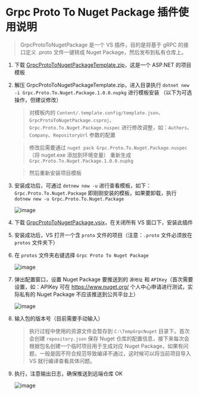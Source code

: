 # Grpc Proto To Nuget Package 插件使用说明

> GrpcProtoToNugetPackage 是一个 VS 插件，目的是将基于 gRPC 的接口定义 .proto 文件一键转成 Nuget Package，然后发布到私有仓库上。 

1. 下载 [GrpcProtoToNugetPackageTemplate.zip](https://github.com/mingdaocom/GrpcProtoToNugetPackage/releases/download/0.0.1/GrpcProtoToNugetPackageTemplate.zip)，这是一个 ASP.NET 的项目模板

1. 解压 GrpcProtoToNugetPackageTemplate.zip，进入目录执行 `dotnet new -i Grpc.Proto.To.Nuget.Package.1.0.0.nupkg` 进行模板安装 （以下为可选操作，但建议修改）
   
   > 对模板内的 `Content/.template.config/template.json`、`GrpcProtoToNugetPackage.csproj`、`Grpc.Proto.To.Nuget.Package.nuspec` 进行修改调整，如：`Authors`、`Company`、`RepositoryUrl` 参数的配置
   
   > 修改后需要通过 `nuget pack Grpc.Proto.To.Nuget.Package.nuspec`（将 nuget.exe 添加到环境变量） 重新生成 `Grpc.Proto.To.Nuget.Package.1.0.0.nupkg`
   
   > 然后重新安装项目模板


1. 安装成功后，可通过 `dotnew new -u` 进行查看模板，如下：`Grpc.Proto.To.Nuget.Package` 即刚刚安装的模板，如果要卸载，执行 `dotnew new -u Grpc.Proto.To.Nuget.Package`

   ![image](https://user-images.githubusercontent.com/7261408/62512104-34d4de80-b849-11e9-86c0-cbc6187d9599.png)

1. 下载 [GrpcProtoToNugetPackage.vsix](https://github.com/mingdaocom/GrpcProtoToNugetPackage/releases/download/0.0.1/GrpcProtoToNugetPackage.vsix)，在关闭所有 VS 窗口下，安装此插件

1. 安装成功后，VS 打开一个含 `proto` 文件的项目（注意：`.proto` 文件必须放在 `protos` 文件夹下）

1. 在 `protos` 文件夹右键选择 `Grpc Proto To Nuget Package`

   ![image](https://user-images.githubusercontent.com/7261408/62517122-3dcdac00-b859-11e9-9119-95a8f2729898.png)

1. 弹出配置窗口，设置 Nuget Package 要推送到的 `源地址` 和 `APIKey`（首次需要设置，如：APIKey 可在 https://www.nuget.org/ 个人中心申请进行测试，实际私有的 Nuget Package 不应该推送到公共平台上）
   
   ![image](https://user-images.githubusercontent.com/7261408/62517465-06abca80-b85a-11e9-9596-eb86979599ad.png)
   
1. 输入包的版本号（目前需要手动输入）

   > 执行过程中使用的资源文件会暂存到 `C:\TempGrpcNuget` 目录下。首次会创建 `repository.json` 保存 Nuget 仓库的配置信息，接下来每次会根据包名创建一个临时项目用于生成对应 Nuget Package，如果有问题，一般是因不符合规范导致编译不通过，这时候可以将当前项目导入 VS 就行编译查看具体问题。

1. 执行，注意输出日志，确保推送到远端仓库 OK

   ![image](https://user-images.githubusercontent.com/7261408/62517775-ae28fd00-b85a-11e9-8ff8-2012e1a397f9.png)
